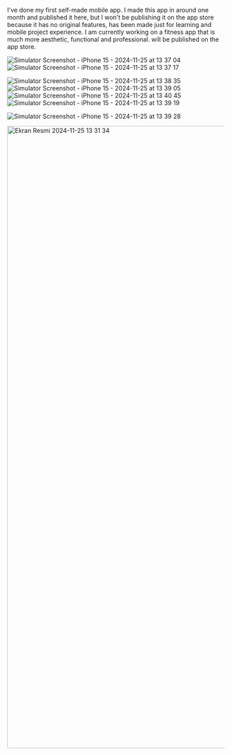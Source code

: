 I've done my first self-made mobile app. 
I made this app in around one month and published it here, but I won't be publishing it on the app store because it has no original features, has been made just for learning and mobile project experience. 
I am currently working on a fitness app that is much more aesthetic, functional and professional. will be published on the app store.


![Simulator Screenshot - iPhone 15 - 2024-11-25 at 13 37 04](https://github.com/user-attachments/assets/7d93a308-1280-45ed-98ac-de4621537118)
![Simulator Screenshot - iPhone 15 - 2024-11-25 at 13 37 17](https://github.com/user-attachments/assets/71bbd8ec-d67c-4297-a245-170d4b00aada)

![Simulator Screenshot - iPhone 15 - 2024-11-25 at 13 38 35](https://github.com/user-attachments/assets/1f107097-6a95-451b-bbfc-9378d580f14c)
![Simulator Screenshot - iPhone 15 - 2024-11-25 at 13 39 05](https://github.com/user-attachments/assets/98cca9d6-462d-492b-8864-99d33dab66c1)
![Simulator Screenshot - iPhone 15 - 2024-11-25 at 13 40 45](https://github.com/user-attachments/assets/09c994f9-659d-4971-8e6d-1153fff1222c)
![Simulator Screenshot - iPhone 15 - 2024-11-25 at 13 39 19](https://github.com/user-attachments/assets/d04e9dd4-4fb3-46f8-aef0-c082e7b94f7c)

![Simulator Screenshot - iPhone 15 - 2024-11-25 at 13 39 28](https://github.com/user-attachments/assets/de00c959-f682-4cba-820d-7b0c5f2c1ea5)

<img width="1440" alt="Ekran Resmi 2024-11-25 13 31 34" src="https://github.com/user-attachments/assets/abaf63a8-1a4d-4bcc-b28f-b09b984796c0">
